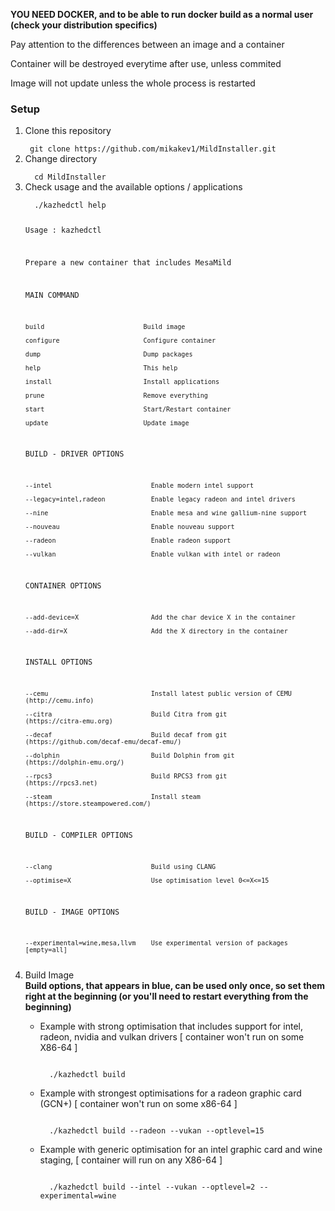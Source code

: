 <b>YOU NEED DOCKER, and to be able to run docker build as a normal user (check your distribution specifics)</b>

<emphase> Pay attention to the differences between an image and a container 

 Container will be destroyed everytime after use, unless commited 

 Image will not update unless the whole process is restarted 
 </emphase>

<h3> Setup </h3>
<div>
<ol>
<li>  Clone this repository</li>

<code>
 git clone https://github.com/mikakev1/MildInstaller.git
</code>

<li>  Change directory </li>
<code>
  cd MildInstaller
</code>

<li>  Check usage and the available options / applications</li>
<code>
  ./kazhedctl help

  Usage : kazhedctl

Prepare a new container that includes MesaMild

 MAIN COMMAND

    build                          Build image

    configure                      Configure container

    dump                           Dump packages

    help                           This help

    install                        Install applications

    prune                          Remove everything

    start                          Start/Restart container

    update                         Update image



 BUILD - DRIVER OPTIONS

    --intel                          Enable modern intel support

    --legacy=intel,radeon            Enable legacy radeon and intel drivers

    --nine                           Enable mesa and wine gallium-nine support

    --nouveau                        Enable nouveau support

    --radeon                         Enable radeon support

    --vulkan                         Enable vulkan with intel or radeon



 CONTAINER OPTIONS

    --add-device=X                   Add the char device X in the container

    --add-dir=X                      Add the X directory in the container



 INSTALL OPTIONS

    --cemu                           Install latest public version of CEMU              (http://cemu.info)

    --citra                          Build Citra from git                               (https://citra-emu.org)

    --decaf                          Build decaf from git                               (https://github.com/decaf-emu/decaf-emu/)

    --dolphin                        Build Dolphin from git                             (https://dolphin-emu.org/)

    --rpcs3                          Build RPCS3 from git                               (https://rpcs3.net)

    --steam                          Install steam                                      (https://store.steampowered.com/)


 BUILD - COMPILER OPTIONS

    --clang                          Build using CLANG

    --optimise=X                     Use optimisation level 0<=X<=15


 BUILD - IMAGE OPTIONS

    --experimental=wine,mesa,llvm    Use experimental version of packages [empty=all]
</code>

<li>  Build Image </li>
<strong> Build options, that appears in blue, can be used only once, so set them right at the beginning (or you'll need to restart everything from the beginning) </strong> 
<ul>
<li>
<p> Example with strong optimisation that includes support for intel, radeon, nvidia and vulkan drivers [ container won't run on some X86-64 ]  </p>
<code>
  ./kazhedctl build
</code></li>

<li><p> Example with strongest optimisations for a radeon graphic card (GCN+) [ container won't run on some x86-64 ] </p>
<code>
  ./kazhedctl build --radeon --vukan --optlevel=15 
</code></li>
<li><p> Example with generic optimisation for an intel graphic card and wine staging, [ container will run on any  X86-64 ] </p>
<code>
  ./kazhedctl build --intel --vukan --optlevel=2 --experimental=wine
</code></li>
</ul>
</div>

